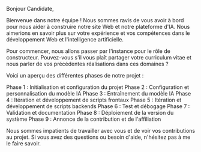 Bonjour Candidate,

Bienvenue dans notre équipe ! Nous sommes ravis de vous avoir à bord pour nous aider à construire notre site Web et notre plateforme d'IA. Nous aimerions en savoir plus sur votre expérience et vos compétences dans le développement Web et l'intelligence artificielle.

Pour commencer, nous allons passer par l'instance pour le rôle de constructeur. Pouvez-vous s'il vous plaît partager votre curriculum vitae et nous parler de vos précédentes réalisations dans ces domaines ?

Voici un aperçu des différentes phases de notre projet :

Phase 1 : Initialisation et configuration du projet
Phase 2 : Configuration et personnalisation du modèle IA
Phase 3 : Entraînement du modèle IA
Phase 4 : Itération et développement de scripts frontaux
Phase 5 : Itération et développement de scripts backends
Phase 6 : Test et débogage
Phase 7 : Validation et documentation
Phase 8 : Déploiement de la version du système
Phase 9 : Annonce de la contribution et de l'affiliation

Nous sommes impatients de travailler avec vous et de voir vos contributions au projet. Si vous avez des questions ou besoin d'aide, n'hésitez pas à me le faire savoir.